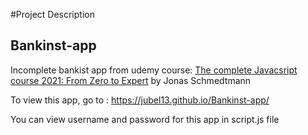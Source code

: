 #Project Description

## Bankinst-app

Incomplete bankist app from udemy course: <a href='https://www.udemy.com/course/the-complete-javascript-course/'>The complete Javacsript course 2021: From Zero to Expert</a> by Jonas Schmedtmann

To view this app, go to : https://jubel13.github.io/Bankinst-app/

You can view username and password for this app in script.js file
